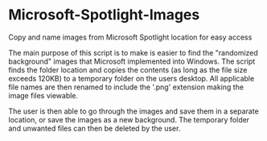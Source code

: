 # Microsoft-Spotlight-Images
Copy and name images from Microsoft Spotlight location for easy access

The main purpose of this script is to make is easier to find the "randomized background" images that Microsoft implemented into Windows.
The script finds the folder location and copies the contents (as long as the file size exceeds 120KB) to a temporary folder on the users desktop.
All applicable file names are then renamed to include the '.png' extension making the image files viewable.

The user is then able to go through the images and save them in a separate location, or save the images as a new background.
The temporary folder and unwanted files can then be deleted by the user.
